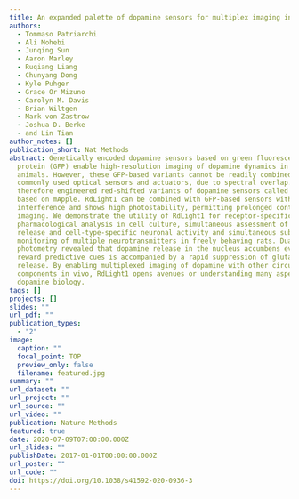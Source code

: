 ```yaml
---
title: An expanded palette of dopamine sensors for multiplex imaging in vivo
authors:
  - Tommaso Patriarchi
  - Ali Mohebi
  - Junqing Sun
  - Aaron Marley
  - Ruqiang Liang
  - Chunyang Dong
  - Kyle Puhger
  - Grace Or Mizuno
  - Carolyn M. Davis
  - Brian Wiltgen
  - Mark von Zastrow
  - Joshua D. Berke
  - and Lin Tian
author_notes: []
publication_short: Nat Methods
abstract: Genetically encoded dopamine sensors based on green fluorescent
  protein (GFP) enable high-resolution imaging of dopamine dynamics in behaving
  animals. However, these GFP-based variants cannot be readily combined with
  commonly used optical sensors and actuators, due to spectral overlap. We
  therefore engineered red-shifted variants of dopamine sensors called RdLight1,
  based on mApple. RdLight1 can be combined with GFP-based sensors with minimal
  interference and shows high photostability, permitting prolonged continuous
  imaging. We demonstrate the utility of RdLight1 for receptor-specific
  pharmacological analysis in cell culture, simultaneous assessment of dopamine
  release and cell-type-specific neuronal activity and simultaneous subsecond
  monitoring of multiple neurotransmitters in freely behaving rats. Dual color
  photometry revealed that dopamine release in the nucleus accumbens evoked by
  reward predictive cues is accompanied by a rapid suppression of glutamate
  release. By enabling multiplexed imaging of dopamine with other circuit
  components in vivo, RdLight1 opens avenues or understanding many aspects of
  dopamine biology.
tags: []
projects: []
slides: ""
url_pdf: ""
publication_types:
  - "2"
image:
  caption: ""
  focal_point: TOP
  preview_only: false
  filename: featured.jpg
summary: ""
url_dataset: ""
url_project: ""
url_source: ""
url_video: ""
publication: Nature Methods
featured: true
date: 2020-07-09T07:00:00.000Z
url_slides: ""
publishDate: 2017-01-01T00:00:00.000Z
url_poster: ""
url_code: ""
doi: https://doi.org/10.1038/s41592-020-0936-3
---
```

